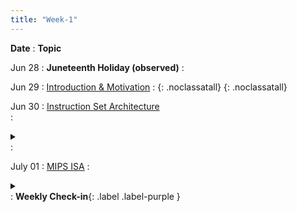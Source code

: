 ```yaml
---
title: "Week-1"
---
```


**Date**
  : **Topic**

Jun 28
: **Juneteenth Holiday (observed)**
  : [](#)

Jun 29
: [Introduction & Motivation](https://canvas.ucsd.edu/files/4731232/download?download_frd=1) 
  : [<i class="icon fas fa-file-pdf"></i>](https://canvas.ucsd.edu/files/4731232/download?download_frd=1 "slides"){: .noclassatall} [<i class="icon fas fas fa-video"></i>](https://canvas.ucsd.edu/courses/28054/external_tools/82 "video"){: .noclassatall} [<i class="icon fas fa-chalkboard-teacher"></i>](https://canvas.ucsd.edu/files/4731232/download?download_frd=1 "annotated slides")

Jun 30
: [Instruction Set Architecture](https://canvas.ucsd.edu/files/4733454/download?download_frd=1)  
  : <details  title="recommended readings"  class="my"><summary><i class="icon fas fa-book-reader "></i></summary><span class="fs-2">Skim 2.1,2.2 Read 2.3-2.5 </span></details>
  :[<i class="icon fas fa-file-pdf"></i>](https://canvas.ucsd.edu/files/4731232/download?download_frd=1 "slides")
  


July 01
: [MIPS ISA](#) 
  : <details title="recommended readings" class="my"><summary><i class="icon fas fa-book-reader "></i></summary><span class="fs-2">Skim 2.10 Read 2.6-2.8,2.19 </span></details>
  : **Weekly Check-in**{: .label .label-purple }
  


